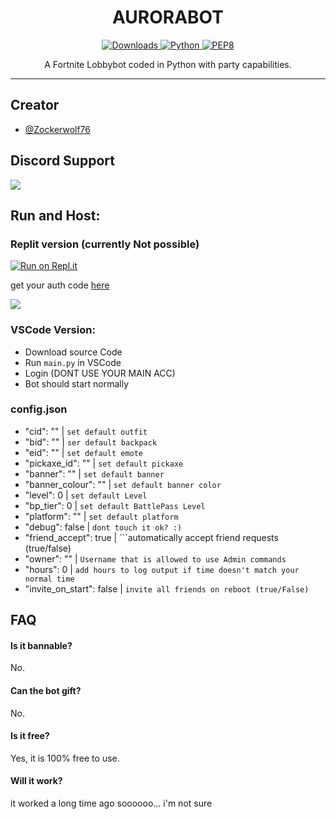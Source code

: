 
<h1 align="center">AURORABOT</h1>

<p align="center">
    <a href="[https://pepy.tech/project/aurorabot]" align="center">
        <img alt="Downloads" src="https://pepy.tech/badge/aurorabot">
    </a>
    <a href="https://www.python.org/downloads/release/python-361/" align="center">
        <img alt="Python" src="https://img.shields.io/badge/python-3.6%20%7C%203.7%20%7C%203.8-blue">
    </a>
    <a href="https://www.python.org/dev/peps/pep-0008/" align="center">
        <img alt="PEP8" src="https://img.shields.io/badge/PEP8-compliant-brightgreen.svg">
    </a>
</p>

<p align="center">A Fortnite Lobbybot coded in Python with party capabilities.</p>

---


## Creator

- [@Zockerwolf76](https://www.github.com/zockerwolf76)


## Discord Support
<a href="https://dsc.gg/zockerwolf"><img src="https://discordapp.com/api/guilds/886301340471545866/widget.png?style=banner2"></a>

## Run and Host:

### Replit version (currently Not possible)

[![Run on Repl.it](https://repl.it/badge/github/zockerwolf76/auroralobbybot)](https://repl.it/github/zockerwolf76/AuroraLobbybot)

get your auth code [here](https://www.epicgames.com/id/logout?redirectUrl=https%3A//www.epicgames.com/id/login%3FredirectUrl%3Dhttps%253A%252F%252Fwww.epicgames.com%252Fid%252Fapi%252Fredirect%253FclientId%253D3446cd72694c4a4485d81b77adbb2141%2526responseType%253Dcode)

![](https://user-images.githubusercontent.com/67612861/174479232-b1325b22-24f1-4036-981f-0ccb98fc1fc2.png)


### VSCode Version:

- Download source Code
- Run ```main.py``` in VSCode
- Login (DONT USE YOUR MAIN ACC)
- Bot should start normally

### config.json

- "cid": ""                  |  ```set default outfit```
- "bid": ""                  |  ```ser default backpack```
- "eid": ""                  |  ```set default emote```
- "pickaxe_id": ""           |  ```set default pickaxe```
- "banner": ""               |  ```set default banner```
-  "banner_colour": ""       |  ```set default banner color```
-  "level": 0                |  ```set default Level```
-  "bp_tier": 0              |  ```set default BattlePass Level ```
-  "platform": ""            |  ```set default platform```
-  "debug": false            |  ```dont touch it ok? :)```
-  "friend_accept": true     |  ```automatically accept friend requests (true/false)
-  "owner": ""               |  ```Username that is allowed to use Admin commands```
-  "hours": 0                |  ```add hours to log output if time doesn't match your normal time```
-  "invite_on_start": false  |  ```invite all friends on reboot (true/False)```


## FAQ

#### Is it bannable?

No.

#### Can the bot gift?

No.

#### Is it free?

Yes, it is 100% free to use.

#### Will it work?

it worked a long time ago soooooo... i'm not sure

